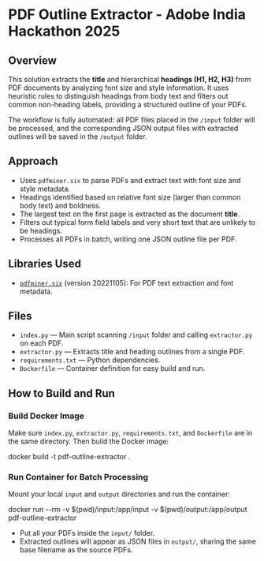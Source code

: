 # PDF Outline Extractor - Adobe India Hackathon 2025

## Overview

This solution extracts the **title** and hierarchical **headings (H1, H2, H3)** from PDF documents by analyzing font size and style information. It uses heuristic rules to distinguish headings from body text and filters out common non-heading labels, providing a structured outline of your PDFs.

The workflow is fully automated: all PDF files placed in the `/input` folder will be processed, and the corresponding JSON output files with extracted outlines will be saved in the `/output` folder.

## Approach

- Uses `pdfminer.six` to parse PDFs and extract text with font size and style metadata.
- Headings identified based on relative font size (larger than common body text) and boldness.
- The largest text on the first page is extracted as the document **title**.
- Filters out typical form field labels and very short text that are unlikely to be headings.
- Processes all PDFs in batch, writing one JSON outline file per PDF.

## Libraries Used

- [`pdfminer.six`](https://pdfminersix.readthedocs.io/en/latest/) (version 20221105): For PDF text extraction and font metadata.

## Files

- `index.py` — Main script scanning `/input` folder and calling `extractor.py` on each PDF.
- `extractor.py` — Extracts title and heading outlines from a single PDF.
- `requirements.txt` — Python dependencies.
- `Dockerfile` — Container definition for easy build and run.

## How to Build and Run

### Build Docker Image

Make sure `index.py`, `extractor.py`, `requirements.txt`, and `Dockerfile` are in the same directory. Then build the Docker image:

docker build -t pdf-outline-extractor .


### Run Container for Batch Processing

Mount your local `input` and `output` directories and run the container:

docker run --rm -v $(pwd)/input:/app/input -v $(pwd)/output:/app/output pdf-outline-extractor

- Put all your PDFs inside the `input/` folder.
- Extracted outlines will appear as JSON files in `output/`, sharing the same base filename as the source PDFs.

